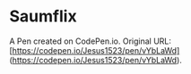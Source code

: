 # Saumflix

A Pen created on CodePen.io. Original URL: 
[https://codepen.io/Jesus1523/pen/vYbLaWd]
(https://codepen.io/Jesus1523/pen/vYbLaWd).
